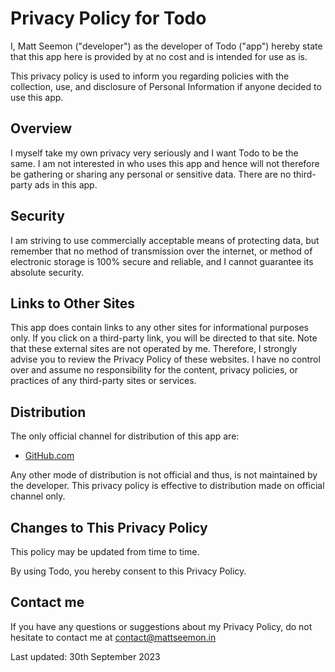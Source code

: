# Privacy Policy for Todo

I, Matt Seemon ("developer") as the developer of Todo ("app") hereby state that 
this app here is provided by at no cost and is intended for use as is.

This privacy policy is used to inform you regarding policies with the 
collection, use, and disclosure of Personal Information if anyone decided to 
use this app.


## Overview
I myself take my own privacy very seriously and I want Todo to be the same. 
I am not interested in who uses this app and hence will not therefore be 
gathering or sharing any personal or sensitive data. There are no third-party 
ads in this app.


## Security
I am striving to use commercially acceptable means of protecting data, but 
remember that no method of transmission over the internet, or method of 
electronic storage is 100% secure and reliable, and I cannot guarantee its 
absolute security.


## Links to Other Sites
This app does contain links to any other sites for informational purposes only.
If you click on a third-party link, you will be directed to that site. Note 
that these external sites are not operated by me. Therefore, I strongly advise 
you to review the Privacy Policy of these websites. I have no control over and 
assume no responsibility for the content, privacy policies, or practices of any 
third-party sites or services.


## Distribution
The only official channel for distribution of this app are:
* [GitHub.com](https://Github.com/)

Any other mode of distribution is not official and thus, is not maintained by 
the developer. This privacy policy is effective to distribution made on 
official channel only.

## Changes to This Privacy Policy
This policy may be updated from time to time.

By using Todo, you hereby consent to this Privacy Policy.

## Contact me

If you have any questions or suggestions about my Privacy Policy, do not 
hesitate to contact me at [contact@mattseemon.in](mailto:contact@mattseemon.in)

Last updated: 30th September 2023